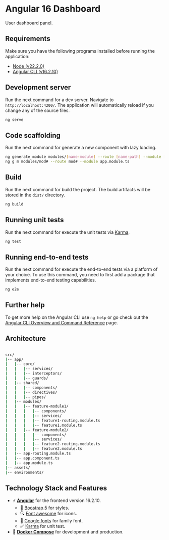 # Angular 16 Dashboard

User dashboard panel.

## Requirements

Make sure you have the following programs installed before running the application:

- [Node (v22.2.0)](https://nodejs.org/en)
- [Angular CLI (v16.2.10)](https://angular.io/cli)

## Development server

Run the next command for a dev server. Navigate to `http://localhost:4200/`. The application will automatically reload if you change any of the source files.

```bash
ng serve
```

## Code scaffolding

Run the next command for generate a new component with lazy loading.

```bash
ng generate module modules/[name-module] --route [name-path] --module [name-module-main]
ng g m modules/mod# --route mod# --module app.module.ts

```

## Build

Run the next command for build the project. The build artifacts will be stored in the `dist/` directory.

```bash
ng build
```

## Running unit tests

Run the next command for execute the unit tests via [Karma](https://karma-runner.github.io).

```bash
ng test
```

## Running end-to-end tests

Run the next command for execute the end-to-end tests via a platform of your choice. To use this command, you need to first add a package that implements end-to-end testing capabilities.

```bash
ng e2e
```

## Further help

To get more help on the Angular CLI use `ng help` or go check out the [Angular CLI Overview and Command Reference](https://angular.io/cli) page.

## Architecture

```bash

src/
|-- app/
|   |-- core/
|   |   |-- services/
|   |   |-- interceptors/
|   |   |-- guards/
|   |-- shared/
|   |   |-- components/
|   |   |-- directives/
|   |   |-- pipes/
|   |-- modules/
|   |   |-- feature-module1/
|   |   |   |-- components/
|   |   |   |-- services/
|   |   |   |-- feature1-routing.module.ts
|   |   |   |-- feature1.module.ts
|   |   |-- feature-module2/
|   |   |   |-- components/
|   |   |   |-- services/
|   |   |   |-- feature2-routing.module.ts
|   |   |   |-- feature2.module.ts
|   |-- app-routing.module.ts
|   |-- app.component.ts
|   |-- app.module.ts
|-- assets/
|-- environments/

```

## Technology Stack and Features

- ⚡ [**Angular**](https://fastapi.tiangolo.com) for the frontend version 16.2.10.
    - 🎨 [Boostrap 5](https://getbootstrap.com/) for styles.
    - 🔍 [Font awesome](https://fontawesome.com/search?m=free&o=r) for icons.
    - 🧰 [Google fonts](https://fonts.google.com/specimen/DM+Sans) for family font.
    - ✅ [Karma](https://karma-runner.github.io) for unit test.
- 🐋 [**Docker Compose**](https://www.docker.com) for development and production.

